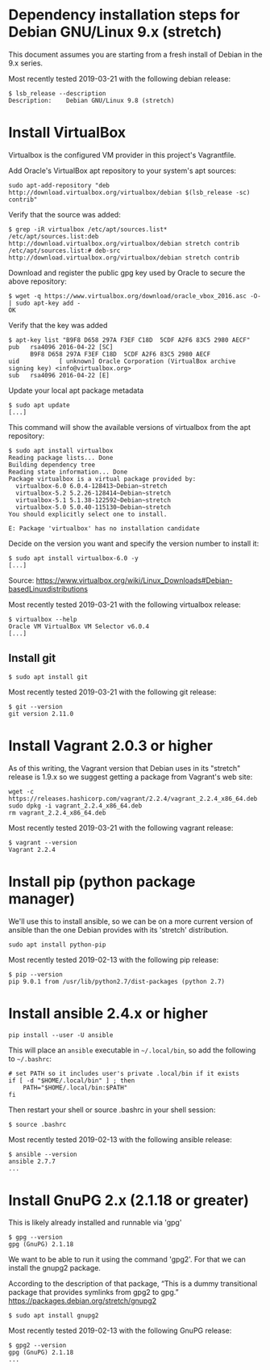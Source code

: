 # Dependency installation steps for Debian GNU/Linux 9.x (stretch)

This document assumes you are starting from a fresh install of Debian in the 9.x series.

Most recently tested 2019-03-21 with the following debian release:

```
$ lsb_release --description
Description:	Debian GNU/Linux 9.8 (stretch)
```



# Install VirtualBox

Virtualbox is the configured VM provider in this project's Vagrantfile.

Add Oracle's VirtualBox apt repository to your system's apt sources:

```
sudo apt-add-repository "deb http://download.virtualbox.org/virtualbox/debian $(lsb_release -sc) contrib"
```

Verify that the source was added:

```
$ grep -iR virtualbox /etc/apt/sources.list*
/etc/apt/sources.list:deb http://download.virtualbox.org/virtualbox/debian stretch contrib
/etc/apt/sources.list:# deb-src http://download.virtualbox.org/virtualbox/debian stretch contrib
```

Download and register the public gpg key used by Oracle to secure the above
repository:

```
$ wget -q https://www.virtualbox.org/download/oracle_vbox_2016.asc -O- | sudo apt-key add -
OK
```

Verify that the key was added

```
$ apt-key list "B9F8 D658 297A F3EF C18D  5CDF A2F6 83C5 2980 AECF"
pub   rsa4096 2016-04-22 [SC]
      B9F8 D658 297A F3EF C18D  5CDF A2F6 83C5 2980 AECF
uid           [ unknown] Oracle Corporation (VirtualBox archive signing key) <info@virtualbox.org>
sub   rsa4096 2016-04-22 [E]
```

Update your local apt package metadata

```
$ sudo apt update
[...]
```

This command will show the available versions of virtualbox from the apt
repository:

```
$ sudo apt install virtualbox
Reading package lists... Done
Building dependency tree       
Reading state information... Done
Package virtualbox is a virtual package provided by:
  virtualbox-6.0 6.0.4-128413~Debian~stretch
  virtualbox-5.2 5.2.26-128414~Debian~stretch
  virtualbox-5.1 5.1.38-122592~Debian~stretch
  virtualbox-5.0 5.0.40-115130~Debian~stretch
You should explicitly select one to install.

E: Package 'virtualbox' has no installation candidate
```

Decide on the version you want and specify the version number to install it:

```
$ sudo apt install virtualbox-6.0 -y
[...]
```

Source: https://www.virtualbox.org/wiki/Linux_Downloads#Debian-basedLinuxdistributions

Most recently tested 2019-03-21 with the following virtualbox release:

```
$ virtualbox --help
Oracle VM VirtualBox VM Selector v6.0.4
[...]
```



## Install git

```
$ sudo apt install git
```

Most recently tested 2019-03-21 with the following git release:

```
$ git --version
git version 2.11.0
```



# Install Vagrant 2.0.3 or higher

As of this writing, the Vagrant version that Debian uses in its "stretch" release is 1.9.x so we
suggest getting a package from Vagrant's web site:

```
wget -c https://releases.hashicorp.com/vagrant/2.2.4/vagrant_2.2.4_x86_64.deb
sudo dpkg -i vagrant_2.2.4_x86_64.deb
rm vagrant_2.2.4_x86_64.deb
```

Most recently tested 2019-03-21 with the following vagrant release:

```
$ vagrant --version
Vagrant 2.2.4
```



# Install pip (python package manager)

We'll use this to install ansible, so we can be on a more current version of ansible than the one
Debian provides with its 'stretch' distribution.

```
sudo apt install python-pip
```

Most recently tested 2019-02-13 with the following pip release:

```
$ pip --version
pip 9.0.1 from /usr/lib/python2.7/dist-packages (python 2.7)
```



# Install ansible 2.4.x or higher

```
pip install --user -U ansible
```

This will place an `ansible` executable in `~/.local/bin`, so add the following to `~/.bashrc`:

```
# set PATH so it includes user's private .local/bin if it exists
if [ -d "$HOME/.local/bin" ] ; then
    PATH="$HOME/.local/bin:$PATH"
fi
```

Then restart your shell or source .bashrc in your shell session:

```
$ source .bashrc
```

Most recently tested 2019-02-13 with the following ansible release:

```
$ ansible --version
ansible 2.7.7
...
```



# Install GnuPG 2.x (2.1.18 or greater)

This is likely already installed and runnable via 'gpg'

```
$ gpg --version
gpg (GnuPG) 2.1.18

```

We want to be able to run it using the command 'gpg2'. For that we can install the gnupg2 package.

According to the description of that package, “This is a dummy transitional package that provides
symlinks from gpg2 to gpg.”
https://packages.debian.org/stretch/gnupg2

```
$ sudo apt install gnupg2
```

Most recently tested 2019-02-13 with the following GnuPG release:

```
$ gpg2 --version
gpg (GnuPG) 2.1.18
...
```
